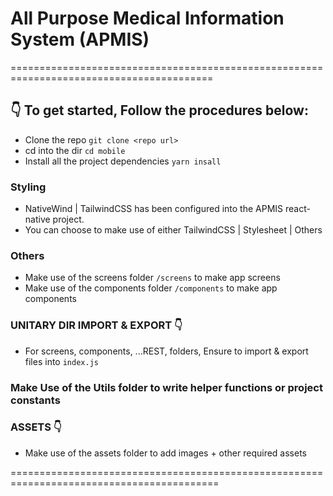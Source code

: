 # All Purpose Medical Information System (APMIS)

=========================================================================================

 ## 👇 To get started, Follow the procedures below:

- Clone the repo `git clone <repo url>`
- cd into the dir `cd mobile`
- Install all the project dependencies `yarn insall`

### Styling

- NativeWind | TailwindCSS has been configured into the APMIS react-native project.
- You can choose to make use of either TailwindCSS | Stylesheet | Others

### Others

- Make use of the screens folder `/screens` to make app screens
- Make use of the components folder `/components` to make app components

### UNITARY DIR IMPORT & EXPORT 👇

- For screens, components, ...REST, folders, Ensure to import & export files into `index.js`

### Make Use of the Utils folder to write helper functions or project constants

### ASSETS 👇

- Make use of the assets folder to add images + other required assets

==========================================================================================
